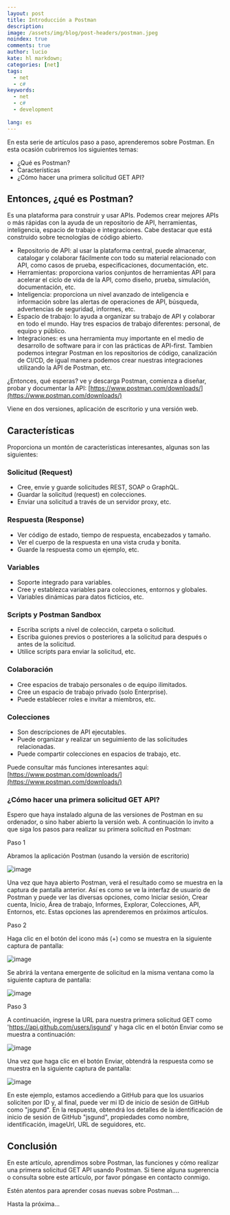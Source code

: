 ```yaml
---
layout: post
title: Introducción a Postman
description:
image: /assets/img/blog/post-headers/postman.jpeg
noindex: true
comments: true
author: lucio
kate: hl markdown;
categories: [net]
tags:
  - net
  - c#
keywords:
  - net
  - c#
  - development
  
lang: es
---
```


En esta serie de artículos paso a paso, aprenderemos sobre Postman. En esta ocasión cubriremos los siguientes temas:

- ¿Qué es Postman?
- Características
- ¿Cómo hacer una primera solicitud GET API?

## Entonces, ¿qué es Postman?

Es una plataforma para construir y usar APIs. Podemos crear mejores APIs o más rápidas con la ayuda de un repositorio de API, herramientas, inteligencia, espacio de trabajo e integraciones. Cabe destacar que está construido sobre tecnologías de código abierto.

- Repositorio de API: al usar la plataforma central, puede almacenar, catalogar y colaborar fácilmente con todo su material relacionado con API, como casos de prueba, especificaciones, documentación, etc.
- Herramientas: proporciona varios conjuntos de herramientas API para acelerar el ciclo de vida de la API, como diseño, prueba, simulación, documentación, etc.
- Inteligencia: proporciona un nivel avanzado de inteligencia e información sobre las alertas de operaciones de API, búsqueda, advertencias de seguridad, informes, etc.
- Espacio de trabajo: lo ayuda a organizar su trabajo de API y colaborar en todo el mundo. Hay tres espacios de trabajo diferentes: personal, de equipo y público.
- Integraciones: es una herramienta muy importante en el medio de desarrollo de software para ir con las prácticas de API-first. Tambien podemos integrar Postman en los repositorios de código, canalización de CI/CD, de igual manera podemos crear nuestras integraciones utilizando la API de Postman, etc.

¿Entonces, qué esperas? ve y descarga Postman, comienza a diseñar, probar y documentar la API: [https://www.postman.com/downloads/](https://www.postman.com/downloads/)

Viene en dos versiones, aplicación de escritorio y una versión web.

## Características
Proporciona un montón de características interesantes, algunas son las siguientes:

### Solicitud (Request)

- Cree, envíe y guarde solicitudes REST, SOAP o GraphQL.
- Guardar la solicitud (request) en colecciones.
- Enviar una solicitud a través de un servidor proxy, etc.

### Respuesta (Response)

- Ver código de estado, tiempo de respuesta, encabezados y tamaño.
- Ver el cuerpo de la respuesta en una vista cruda y bonita.
- Guarde la respuesta como un ejemplo, etc.

### Variables

- Soporte integrado para variables.
- Cree y establezca variables para colecciones, entornos y globales.
- Variables dinámicas para datos ficticios, etc.

### Scripts y Postman Sandbox 

- Escriba scripts a nivel de colección, carpeta o solicitud.
- Escriba guiones previos o posteriores a la solicitud para después o antes de la solicitud.
- Utilice scripts para enviar la solicitud, etc.

### Colaboración

- Cree espacios de trabajo personales o de equipo ilimitados.
- Cree un espacio de trabajo privado (solo Enterprise).
- Puede establecer roles e invitar a miembros, etc.

### Colecciones

- Son descripciones de API ejecutables.
- Puede organizar y realizar un seguimiento de las solicitudes relacionadas.
- Puede compartir colecciones en espacios de trabajo, etc.

Puede consultar más funciones interesantes aquí: [https://www.postman.com/downloads/](https://www.postman.com/downloads/)

### ¿Cómo hacer una primera solicitud GET API?
Espero que haya instalado alguna de las versiones de Postman en su ordenador, o sino haber abierto la versión web. A continuación lo invito a que siga los pasos para realizar su primera solicitud en Postman:

Paso 1

Abramos la aplicación Postman (usando la versión de escritorio)

![image](/assets/img/blog/tutorials/intro-postman/01.png)

Una vez que haya abierto Postman, verá el resultado como se muestra en la captura de pantalla anterior. Así es como se ve la interfaz de usuario de Postman y puede ver las diversas opciones, como Iniciar sesión, Crear cuenta, Inicio, Área de trabajo, Informes, Explorar, Colecciones, API, Entornos, etc. Estas opciones las aprenderemos en próximos artículos.

Paso 2

Haga clic en el botón del icono más (+) como se muestra en la siguiente captura de pantalla:

![image](/assets/img/blog/tutorials/intro-postman/02.png)

Se abrirá la ventana emergente de solicitud en la misma ventana como la siguiente captura de pantalla:

![image](/assets/img/blog/tutorials/intro-postman/03.png)

Paso 3

A continuación, ingrese la URL para nuestra primera solicitud GET como 'https://api.github.com/users/jsgund' y haga clic en el botón Enviar como se muestra a continuación:

![image](/assets/img/blog/tutorials/intro-postman/04.png)

Una vez que haga clic en el botón Enviar, obtendrá la respuesta como se muestra en la siguiente captura de pantalla:

![image](/assets/img/blog/tutorials/intro-postman/05.png)

En este ejemplo, estamos accediendo a GitHub para que los usuarios soliciten por ID y, al final, puede ver mi ID de inicio de sesión de GitHub como "jsgund". En la respuesta, obtendrá los detalles de la identificación de inicio de sesión de GitHub "jsgund", propiedades como nombre, identificación, imageUrl, URL de seguidores, etc.

## Conclusión
En este artículo, aprendimos sobre Postman, las funciones y cómo realizar una primera solicitud GET API usando Postman. Si tiene alguna sugerencia o consulta sobre este artículo, por favor póngase en contacto conmigo.

Estén atentos para aprender cosas nuevas sobre Postman….

 Hasta la próxima...
